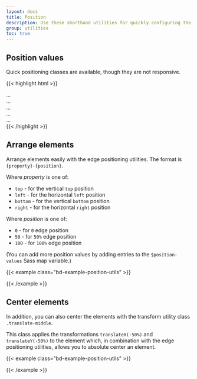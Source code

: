 ```yaml
---
layout: docs
title: Position
description: Use these shorthand utilities for quickly configuring the position of an element.
group: utilities
toc: true
---
```


## Position values

Quick positioning classes are available, though they are not responsive.

{{< highlight html >}}
<div class="position-static">...</div>
<div class="position-relative">...</div>
<div class="position-absolute">...</div>
<div class="position-fixed">...</div>
<div class="position-sticky">...</div>
{{< /highlight >}}

## Arrange elements

Arrange elements easily with the edge positioning utilities. The format is `{property}-{position}`.

Where *property* is one of:

- `top` - for the vertical `top` position
- `left` - for the horizontal `left` position
- `bottom` - for the vertical `bottom` position
- `right` - for the horizontal `right` position

Where *position* is one of:

- `0` - for `0` edge position
- `50` - for `50%` edge position
- `100` - for `100%` edge position

(You can add more position values by adding entries to the `$position-values` Sass map variable.)

{{< example class="bd-example-position-utils" >}}
<div class="position-relative">
  <div class="position-absolute left-0 top-0"></div>
  <div class="position-absolute right-0 top-0"></div>
  <div class="position-absolute left-50 top-50"></div>
  <div class="position-absolute right-50 bottom-50"></div>
  <div class="position-absolute left-0 bottom-0"></div>
  <div class="position-absolute right-0 bottom-0"></div>
</div>
{{< /example >}}

## Center elements

In addition, you can also center the elements with the transform utility class `.translate-middle`.

This class applies the transformations `translateX(-50%)` and `translateY(-50%)` to the element which, in combination with the edge positioning utilities, allows you to absolute center an element.

{{< example class="bd-example-position-utils" >}}
<div class="position-relative">
  <div class="position-absolute left-0 top-0 translate-middle"></div>
  <div class="position-absolute left-50 top-0 translate-middle"></div>
  <div class="position-absolute left-100 top-0 translate-middle"></div>
  <div class="position-absolute left-0 top-50 translate-middle"></div>
  <div class="position-absolute left-50 top-50 translate-middle"></div>
  <div class="position-absolute left-100 top-50 translate-middle"></div>
  <div class="position-absolute left-0 top-100 translate-middle"></div>
  <div class="position-absolute left-50 top-100 translate-middle"></div>
  <div class="position-absolute left-100 top-100 translate-middle"></div>
</div>
{{< /example >}}
